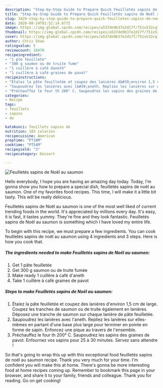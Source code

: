 ```yaml
---
description: "Step-by-Step Guide to Prepare Quick Feuilletés sapins de Noël au saumon"
title: "Step-by-Step Guide to Prepare Quick Feuilletés sapins de Noël au saumon"
slug: 3429-step-by-step-guide-to-prepare-quick-feuilletes-sapins-de-noel-au-saumon
date: 2020-08-24T01:52:14.877Z
image: https://img-global.cpcdn.com/recipes/a537de9b37e2d17f/751x532cq70/feuilletes-sapins-de-noel-au-saumon-photo-principale-de-la-recette.jpg
thumbnail: https://img-global.cpcdn.com/recipes/a537de9b37e2d17f/751x532cq70/feuilletes-sapins-de-noel-au-saumon-photo-principale-de-la-recette.jpg
cover: https://img-global.cpcdn.com/recipes/a537de9b37e2d17f/751x532cq70/feuilletes-sapins-de-noel-au-saumon-photo-principale-de-la-recette.jpg
author: Chris Shaw
ratingvalue: 5
reviewcount: 18470
recipeingredient:
- "1 pte feuillete"
- "300 g saumon ou de truite fume"
- "1 cuillère à café daneth"
- "1 cuillère à café graines de pavot"
recipeinstructions:
- "Étalez la pâte feuilletée et coupez des lanières d&#39;environ 1,5 cm de large. Coupez les tranches de saumon ou de truite également en lanières. Déposez une tranche de saumon sur chaque lanière de pâte feuilletée."
- "Saupoudrez les lanières avec l&#39;aneth. Repliez les lanières sur elles-mêmes en partant d&#39;une base plus large pour terminer en pointe en forme de sapin. Enfoncez une pique au travers de l&#39;ensemble."
- "Préchauffez le four th 200° C. Saupoudrez les sapins des graines de pavot. Enfournez vos sapins pour 25 à 30 minutes. Servez sans attendre !"
categories:
- Recipe
tags:
- feuillets
- sapins
- de

katakunci: feuillets sapins de 
nutrition: 183 calories
recipecuisine: American
preptime: "PT10M"
cooktime: "PT54M"
recipeyield: "3"
recipecategory: Dessert

---
```



![Feuilletés sapins de Noël au saumon](https://img-global.cpcdn.com/recipes/a537de9b37e2d17f/751x532cq70/feuilletes-sapins-de-noel-au-saumon-photo-principale-de-la-recette.jpg)

Hello everybody, I hope you are having an amazing day today. Today, I'm gonna show you how to prepare a special dish, feuilletés sapins de noël au saumon. One of my favorites food recipes. This time, I will make it a little bit tasty. This will be really delicious.



Feuilletés sapins de Noël au saumon is one of the most well liked of current trending foods in the world. It's appreciated by millions every day. It's easy, it is fast, it tastes yummy. They're fine and they look fantastic. Feuilletés sapins de Noël au saumon is something which I have loved my entire life.


To begin with this recipe, we must prepare a few ingredients. You can cook feuilletés sapins de noël au saumon using 4 ingredients and 3 steps. Here is how you cook that.

<!--inarticleads1-->

##### The ingredients needed to make Feuilletés sapins de Noël au saumon:

1. Get 1 pâte feuilletée
1. Get 300 g saumon ou de truite fumée
1. Make ready 1 cuillère à café d&#39;aneth
1. Take 1 cuillère à café graines de pavot




<!--inarticleads2-->

##### Steps to make Feuilletés sapins de Noël au saumon:

1. Étalez la pâte feuilletée et coupez des lanières d&#39;environ 1,5 cm de large. Coupez les tranches de saumon ou de truite également en lanières. Déposez une tranche de saumon sur chaque lanière de pâte feuilletée.
1. Saupoudrez les lanières avec l&#39;aneth. Repliez les lanières sur elles-mêmes en partant d&#39;une base plus large pour terminer en pointe en forme de sapin. Enfoncez une pique au travers de l&#39;ensemble.
1. Préchauffez le four th 200° C. Saupoudrez les sapins des graines de pavot. Enfournez vos sapins pour 25 à 30 minutes. Servez sans attendre !




So that's going to wrap this up with this exceptional food feuilletés sapins de noël au saumon recipe. Thank you very much for your time. I'm confident you will make this at home. There's gonna be more interesting food at home recipes coming up. Remember to bookmark this page in your browser, and share it to your family, friends and colleague. Thank you for reading. Go on get cooking!

